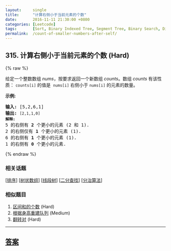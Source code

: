 ```yaml
---
layout:     single
title:      "计算右侧小于当前元素的个数"
date:       2016-11-11 21:30:00 +0800
categories: [Leetcode]
tags:       [Sort, Binary Indexed Tree, Segment Tree, Binary Search, Divide and Conquer]
permalink:  /count-of-smaller-numbers-after-self/
---
```


## 315. 计算右侧小于当前元素的个数 (Hard)

{% raw %}

<p>给定一个整数数组 <em>nums</em>，按要求返回一个新数组&nbsp;<em>counts</em>。数组 <em>counts</em> 有该性质： <code>counts[i]</code> 的值是&nbsp; <code>nums[i]</code> 右侧小于&nbsp;<code>nums[i]</code> 的元素的数量。</p>

<p><strong>示例:</strong></p>

<pre><strong>输入:</strong> [5,2,6,1]
<strong>输出:</strong> <code>[2,1,1,0] 
<strong>解释:</strong></code>
5 的右侧有 <strong>2 </strong>个更小的元素 (2 和 1).
2 的右侧仅有 <strong>1 </strong>个更小的元素 (1).
6 的右侧有 <strong>1 </strong>个更小的元素 (1).
1 的右侧有 <strong>0 </strong>个更小的元素.
</pre>

{% endraw %}

### 相关话题
  [[排序](https://github.com/openset/leetcode/tree/master/tag/sort/README.md)]
  [[树状数组](https://github.com/openset/leetcode/tree/master/tag/binary-indexed-tree/README.md)]
  [[线段树](https://github.com/openset/leetcode/tree/master/tag/segment-tree/README.md)]
  [[二分查找](https://github.com/openset/leetcode/tree/master/tag/binary-search/README.md)]
  [[分治算法](https://github.com/openset/leetcode/tree/master/tag/divide-and-conquer/README.md)]

### 相似题目
  1. [区间和的个数](/count-of-range-sum) (Hard)
  1. [根据身高重建队列](/queue-reconstruction-by-height) (Medium)
  1. [翻转对](/reverse-pairs) (Hard)

---

## [答案](https://github.com/openset/leetcode/tree/master/problems/count-of-smaller-numbers-after-self)
